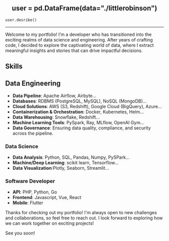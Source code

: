 ## <center>**user = pd.DataFrame(data="./littlerobinson")**</center>

```python
user.desribe()
```

---

Welcome to my portfolio! I’m a developer who has transitioned into the exciting realms of data science and engineering. After years of crafting code, I decided to explore the captivating world of data, where I extract meaningful insights and stories that can drive impactful decisions.

## Skills

## Data Engineering
- **Data Pipeline**: Apache Airflow, Airbyte...
- **Databases**: RDBMS (PostgreSQL, MySQL), NoSQL (MongoDB)...
- **Cloud Solutions**: AWS (S3, Redshift), Google Cloud (BigQuery), Azure...
- **Containerization & Orchestration**: Docker, Kubernetes, Helm...
- **Data Warehousing**: Snowflake, Redshift...
- **Machine Learning Tools**: PySpark, Ray, MLflow, OpenAI Gym...
- **Data Governance**: Ensuring data quality, compliance, and security across the pipeline.



### Data Science
- **Data Analysis**: Python, SQL, Pandas, Numpy, PySPark...
- **Machine/Deep Learning**: scikit learn, Tensorflow...
- **Data Visualization**:Plotly, Seaborn, Streamlit...

### Software Developer
- **API**: PHP, Python, Go
- **Frontend**: Javascript, Vue, React
- **Mobile**: Flutter

Thanks for checking out my portfolio! I'm always open to new challenges and collaborations, so feel free to reach out. I look forward to exploring how we can work together on exciting projects!

See you soon!

<!--
**littlerobinson/littlerobinson** is a ✨ _special_ ✨ repository because its `README.md` (this file) appears on your GitHub profile.

Here are some ideas to get you started:

- 🔭 I’m currently working on ...
- 🌱 I’m currently learning ...
- 👯 I’m looking to collaborate on ...
- 🤔 I’m looking for help with ...
- 💬 Ask me about ...
- 📫 How to reach me: ...
- 😄 Pronouns: ...
- ⚡ Fun fact: ...
-->
